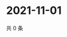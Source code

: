 # 2021-11-01

共 0 条

<!-- BEGIN WEIBO -->
<!-- 最后更新时间 Mon Nov 01 2021 08:31:28 GMT+0800 (China Standard Time) -->

<!-- END WEIBO -->
